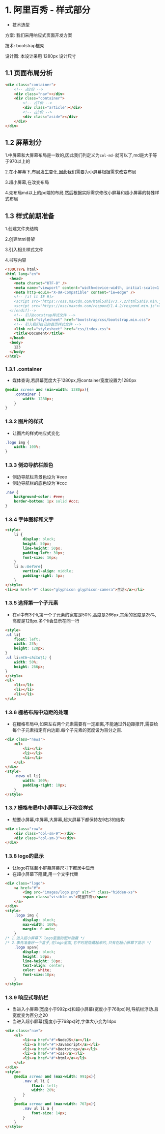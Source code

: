 # 1. 阿里百秀 - 样式部分

- 技术选型

方案: 我们采用响应式页面开发方案

技术: bootstrap框架

设计图: 本设计采用 1280px 设计尺寸

## 1.1 页面布局分析

```html
<div class="container">
    <!-- 占2份 -->
    <div class="nav"></div>
    <div class="container">
        <!-- 占7份 -->
        <div class="article"></div>
        <!-- 占3份 -->
        <div class="aside"></div>
    </div>
</div>
```

## 1.2 屏幕划分

1.中屏幕和大屏幕布局是一致的,因此我们列定义为`col-md-`就可以了,md是大于等于970以上的

2.在小屏幕下,布局发生变化,因此我们需要为小屏幕根据需求改变布局

3.超小屏幕,在改变布局

4.先布局md以上的pc端的布局,然后根据实际需求修改小屏幕和超小屏幕的特殊样式布局



## 1.3 样式前期准备

1.创建文件夹结构

2.创建html骨架

3.引入相关样式文件

4.书写内容

```html
<!DOCTYPE html>
<html lang="en">
  <head>
    <meta charset="UTF-8" />
    <meta name="viewport" content="width=device-width, initial-scale=1.0" />
    <meta http-equiv="X-UA-Compatible" content="ie=edge" />
    <!-- [if lt IE 9]>
    <script src="https://oss.maxcdn.com/html5shiv/3.7.2/html5shiv.min.js"></script>
    <script src="https://oss/maxcdn.com/respond/1.4.2/respond.min.js"></script>
  <![endif]-->
    <!-- 引入bootstrap样式文件 -->
    <link rel="stylesheet" href="bootstrap/css/bootstrap.min.css">
    <!-- 引入我们自己的首页样式文件 -->
    <link rel="stylesheet" href="css/index.css">
    <title>Document</title>
  </head>
  <body>
    123
  </body>
</html>
```



### 1.3.1  .container

- 媒体查询,若屏幕宽度大于1280px,将container宽度设置为1280px

```css
@media screen and (min-width: 1280px){
    .container {
        width: 1280px;
    }
}
```

### 1.3.2 图片的样式

- 让图片的样式响应式变化

```css
.logo img {
    width: 100%;
}
```

### 1.3.3 侧边导航栏颜色

- 侧边导航栏背景色设为`#eee
- 侧边导航栏的底色设为`#ccc

```css
.nav {
    background-color: #eee;
    border-bottom: 1px solid #ccc;
}
```

### 1.3.4 字体图标和文字

```html
<style>
    li {
        display: block;
        height: 50px;
        line-height: 50px;
        padding-left: 30px;
        font-size: 16px;
    }
    li a::before{
        vertical-align: middle;
        padding-right: 5px;
    }
</style>
<li><a href="#" class="glyphicon glyphicon-camera">生活</a></li>
```

### 1.3.5 选择第一个子元素

- 在ul中有3个li,第一个子元素的宽度是50%,高度是266px,其余的宽度是25%,高度是128px.多个li会显示在同一行

```html
<style>
.ul li{
	float: left;
	width: 25%;
	height: 128px;
}
.ul li:nth-child(1) {
	width: 50%;
	height: 266px;
}
</style>
<ul>
    <li></li>
    <li></li>
    <li></li>
</ul>
```

### 1.3.6 栅格布局中边距的处理

- 在栅格布局中,如果左右两个元素需要有一定距离,不能通过外边距撑开,需要给每个子元素指定有内边距.每个子元素的宽度设为百分之百.

```html
<div class="news">
    <ul>
        <li></li>
        <li></li>
        <li></li>
    </ul>
</div>
<style>
    .news ul li{
        width: 100%;
        padding-right: 10px;
    }
</style>
```

### 1.3.7 栅格布局中小屏幕以上不改变样式

- 想要小屏幕,中屏幕,大屏幕,超大屏幕下都保持左9右3的结构

```html
<div class="row">
	<div class="col-sm-9"></div>
	<div class="col-sm-3"></div>
</div>
```

### 1.3.8 logo的显示

- 让logo在除超小屏幕屏幕尺寸下都居中显示
- 在超小屏幕下隐藏,用一个文字代替

```html
<div class="logo">
    <a href="#">
        <img src="images/logo.png" alt="" class="hidden-xs">
        <span class="visible-xs">阿里百秀</span>
    </a>
</div>
<style>
    .logo img {
        display: block;
        max-width: 100%;
        margin: 0 auto;
    }
/* 1.进入超小屏幕下 logo里面的图片隐藏 */
/* 2.事先准备好一个盒子,在logo里面,它平时是隐藏起来的,只有在超小屏幕下显示 */
    .logo span{
        display: block;
        height: 50px;
        line-height: 50px;
        text-align: center;
        color: white;
        font-size:18px;
    }
</style>
```

### 1.3.9 响应式导航栏

- 当进入小屏幕(宽度小于992px)和超小屏幕(宽度小于768px)时,导航栏浮动.且宽度变为百分之20
- 当进入超小屏幕(宽度小于768px)时,字体大小变为14px

```html
<div class="nav">
    <ul>
        <li><a href="#">NodeJS</a></li>
        <li><a href="#">JavaScript</a></li>
        <li><a href="#">Bootstrap</a></li>
        <li><a href="#">css</a></li>
        <li><a href="#">html</a></li>
    </ul>
</div>
<style>
    @media screen and (max-width: 991px){
        .nav ul li {
            float: left;
            width: 20%;
        }
    }
    @media screen and (max-width: 767px){
        .nav ul li a {
            font-size: 14px;
        }
    }
</style>
```

